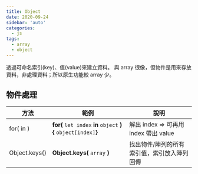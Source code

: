 ```yaml
---
title: Object
date: 2020-09-24
sidebar: 'auto'
categories:
  - js
tags:
  - array
  - object
---
```


透過可命名索引(key)、值(value)來建立資料。
與 array 很像，但物件是用來存放資料，非處理資料；所以原生功能較 array 少。

## 物件處理

| 方法          | 範例                                                             | 說明                                        |
| ------------- | ---------------------------------------------------------------- | ------------------------------------------- |
| for( in )     | **for(** `let index` **in** `object` **){** `object[index]`**}** | 解出 index ⇒ 可再用 index 帶出 value        |
| Object.keys() | **Object.keys(** `array` **)**                                   | 找出物件/陣列的所有索引值，索引放入陣列回傳 |
